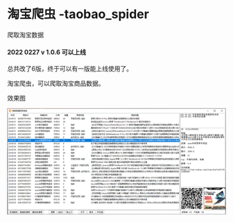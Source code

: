 # 淘宝爬虫 -taobao_spider
爬取淘宝数据

#### 2022 0227 v 1.0.6 可以上线

总共改了6版，终于可以有一版能上线使用了。

淘宝爬虫，可以爬取淘宝商品数据。

效果图

![](demo/demo01.png)
